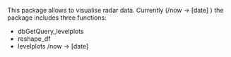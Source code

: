 This package allows to visualise radar data. 
Currently (/now -> [date] ) the package includes three functions: 
* dbGetQuery_levelplots
* reshape_df
* levelplots
/now -> [date] 
